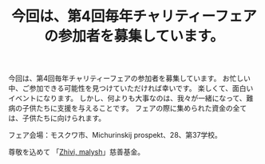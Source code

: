 ﻿---
layout: post

title: 今回は、第4回毎年チャリティーフェアの参加者を募集しています。
meta: 30.10.2017
cover_img: 2017.10.30/IV_Annual_Charity_Fair.png
cover_fit: contain

category: news

lang: jp
ref: IV_Annual_Charity_Fair
---

今回は、第4回毎年チャリティーフェアの参加者を募集しています。
お忙しい中、ご参加できる可能性を見つけていただければ幸いです。
楽しくて、面白いイベントになります。
しかし、何よりも大事なのは、我々が一緒になって、難病の子供たちに支援を与えることです。
フェアの際に集められた資金の全ては、子供たちに向けられます。

フェア会場：モスクワ市、Michurinskij prospekt、28、第37学校。

尊敬を込めて
「<a href="https://fondzhivimalysh.ru/" target="_blank">Zhivi, malysh</a>」慈善基金。
